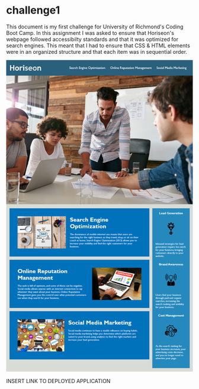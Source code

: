 # challenge1

This document is my first challenge for University of Richmond's Coding Boot Camp.
In this assignment I was asked to ensure that Horiseon's webpage followed accessibilty standards and that it was optimized for search engines. This meant that I had to ensure that CSS & HTML elements were in an organized structure and that each item was in sequential order.


![Getting Started](./assets/images/Horiseon%20mock%20up.png)

INSERT LINK TO DEPLOYED APPLICATION